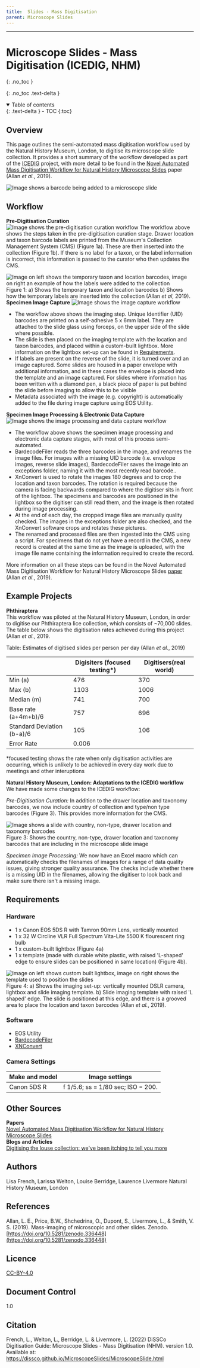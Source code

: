 ```yaml
---
title:  Slides - Mass Digitisation
parent: Microscope Slides
---
```


---
# Microscope Slides - Mass Digitisation (ICEDIG, NHM)
{: .no_toc }

  {: .no_toc .text-delta }
<details open markdown="block">
  <summary>
    Table of contents
  </summary>
  {: .text-delta }
- TOC
{:toc}
</details>
 
## Overview
This page outlines the semi-automated mass digitisation workflow used by the Natural History Museum, London, to digitise its microscope slide collection. It provides a short summary of the workflow developed as part of
the [ICEDIG](https://icedig.eu) project, with more detail to be found in the [Novel Automated Mass Digitisation Workflow for Natural History Microscope Slides](https://doi.org/10.5281/zenodo.3364481) paper (Allan *et al.*, 2019).

![Image shows a barcode being added to a microscope slide](/images/MicroscopeSlides/NHM/SlideFront.png?raw=true)

## Workflow

**Pre-Digitisation Curation**
![Image shows the pre-digitisation curation workflow](/images/MicroscopeSlides/NHM/SlidePreDig.PNG?raw=true)
The workflow above shows the steps taken in the pre-digitisation curation stage. Drawer location and taxon barcode labels are printed from the Museum's Collection Management System (CMS) (Figure 1a). These are then inserted into the collection (Figure 1b).
If there is no label for a taxon, or the label information is incorrect, this information is passed to the curator who then updates the CMS.

![Image on left shows the temporary taxon and location barcodes, image on right an example of how the labels were added to the collection](/images/MicroscopeSlides/NHM/SlideLabel.png?raw=true)
Figure 1: a) Shows the temporary taxon and location barcodes b) Shows how the temporary labels are inserted into the collection (Allan *et al*, 2019).\
**Specimen Image Capture**
![Image shows the image capture workflow](/images/MicroscopeSlides/NHM/SlideSIC.PNG?raw=true)
* The workflow above shows the imaging step. Unique Identifier (UID) barcodes are printed on a self-adhesive 5 x 6mm label. They are attached to the slide glass using forceps, on the upper side of the slide where possible.
* The slide is then placed on the imaging template with the location and taxon barcodes, and placed within a custom-built lightbox. More information on the lightbox set-up can be found in  [Requirements](/MicroscopeSlides/MicroscopeSlideMassDig.html#requirements). 
* If labels are present on the reverse of the slide, it is turned over and an image captured. Some slides are housed in a paper envelope with additional information, 
and in these cases the envelope is placed into the template and an image captured. For slides where information has been written with a diamond pen, a black piece of paper is put behind the slide before imaging to allow this to be visible
* Metadata associated with the image (e.g. copyright) is automatically added to the file during image capture using EOS Utility.

**Specimen Image Processing & Electronic Data Capture**
![Image shows the image processing and data capture workflow](/images/MicroscopeSlides/NHM/SlideEDC.PNG?raw=true)
* The workflow above shows the specimen image processing and electronic data capture stages, with most of this process semi-automated. 
* BardecodeFiler reads the three barcodes in the image, and renames the image files. For images with a missing UID barcode (i.e. envelope images, reverse slide images), BardecodeFiler saves the image into an exceptions folder, naming it with the most recently read barcode..
* XnConvert is used to rotate the images 180 degrees and to crop the location and taxon barcodes. The rotation is required because the camera is facing backwards compared to where the digitiser sits in front of the lightbox. The specimens and barcodes are positioned in the lightbox so the digitiser can still read them, and the image is then rotated during image processing.
* At the end of each day, the cropped image files are manually quality checked. The images in the exceptions folder are also checked, and the XnConvert software crops and rotates these pictures.
* The renamed and processed files are then ingested into the CMS using a script. For specimens that do not yet have a record in the CMS, a new record is created at the same time as the image is uploaded, with the image file name containing the information required to create the record.

 More information on all these steps can be found in the Novel Automated Mass Digitisation Workflow for Natural History Microscope Slides [paper](https://doi.org/10.5281/zenodo.3364481) (Allan *et al.*, 2019).

## Example Projects
**Phthiraptera**\
This workflow was piloted at the Natural History Museum, London, in order to digitise our Phthiraptera lice collection, which consists of ~70,000 slides. The table below shows the digitisation rates achieved during this project (Allan *et al.*, 2019.

Table: Estimates of digitised slides per person per day (Allan *et al.*, 2019)

|                           | Digisiters (focused testing*) | Digitisers(real world) |
|---------------------------|-------------------------------|----------------------- |
| Min  (a)                  | 476                           | 370                    |  
| Max  (b)                  | 1103                          | 1006                   |
| Median (m)                | 741                           | 700                    |
| Base rate (a+4m+b)/6      | 757                           | 696                    | 
| Standard Deviation (b-a)/6| 105                           | 106                    |
| Error Rate                | 0.006                                                  |

*focused testing shows the rate when only digitisation activities are occurring, which is unlikely to be achieved in every day work due to meetings and other interuptions


**Natural History Museum, London: Adaptations to the ICEDIG workflow**\
We have made some changes to the ICEDIG workflow:

*Pre-Digitisation Curation:* In addition to the drawer location and taxonomy barcodes, we now include country of collection and type/non type barcodes (Figure 3). This provides more information for the CMS.

![Image shows a slide with country, non-type, drawer location and taxonomy barcodes](/images/MicroscopeSlides/NHM/SlideTaxonomy.png?raw=true)\
Figure 3: Shows the country, non-type, drawer location and taxonomy barcodes that are including in the microscope slide image

*Specimen Image Processing:* We now have an Excel macro which can automatically checks the filenames of images for a range of data quality issues, giving stronger quality assurance. The checks include whether there is a missing UID in the filenames, allowing the digitiser to look back and make sure there isn't a missing image.

## Requirements

### Hardware
* 1 x Canon EOS 5DS R with Tamron 90mm Lens, vertically mounted
* 1 x 32 W Circline VLR Full Spectrum Vita-Lite 5500 K flourescent ring bulb
* 1 x custom-built lightbox (Figure 4a) 
* 1 x template (made with durable white plastic, with raised 'L-shaped' edge to ensure slides can be positioned in same location) (Figure 4b).

![Image on left shows custom built lightbox, image on right shows the template used to position the slides](/images/MicroscopeSlides/NHM/SlideSetup.png?raw=true)
Figure 4: a) Shows the imaging set-up: vertically mounted DSLR camera, lightbox and slide imaging template. b) Slide imaging template with raised 'L shaped' edge. The slide is positioned at this edge, and there is a grooved area to place the location and taxon barcodes (Allan *et al.*, 2019).

### Software
* EOS Utility
* [BardecodeFiler](http://www.bardecode.com/en1/app/bardecodefiler/) 
* [XNConvert](https://www.xnview.com/en/xnconvert/)

### Camera Settings

| Make and model | Image settings                     |
|----------------|------------------------------------|
| Canon 5DS R    | f 1/5.6; ss = 1/80 sec; ISO = 200. |

## Other Sources
**Papers**\
[Novel Automated Mass Digitisation Workflow for Natural History Microscope Slides](https://doi.org/10.5281/zenodo.3364481)\
**Blogs and Articles**\
[Digitising the louse collection: we've been itching to tell you more](https://www.nhm.ac.uk/discover/news/2018/february/digitising-the-louse-collection-we-ve-been-itching-to-tell-you-.html)

## Authors
Lisa French, Larissa Welton, Louise Berridge, Laurence Livermore
Natural History Museum, London

## References
Allan, L. E., Price, B.W., Shchedrina, O., Dupont, S., Livermore, L., & Smith, V. S. (2019). Mass-imaging of microscopic and other slides. Zenodo. [https://doi.org/10.5281/zenodo.336448](https://doi.org/10.5281/zenodo.336448)

## Licence
[CC-BY-4.0](https://creativecommons.org/licenses/by/4.0/)

## Document Control
1.0

## Citation
French, L., Welton, L., Berridge, L. & Livermore, L. (2022) DiSSCo Digitisation Guide: Microscope Slides - Mass Digitisation (NHM). version 1.0. Available at: https://dissco.github.io/MicroscopeSlides/MicroscopeSlide.html
